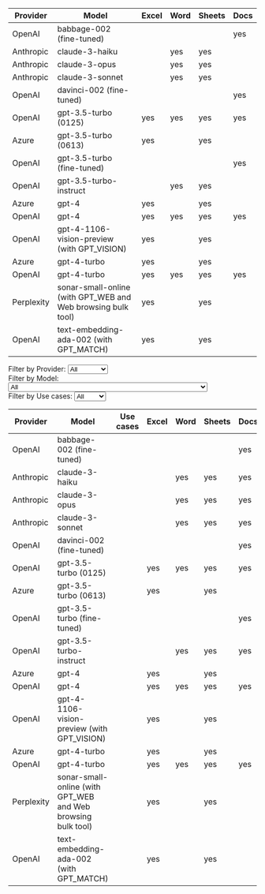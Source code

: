 | Provider  | Model                                                   | Excel | Word | Sheets | Docs |
|-----------|---------------------------------------------------------|-------|------|--------|------|
| OpenAI    | babbage-002 (fine-tuned)                                |       |      |        | yes  |
| Anthropic | claude-3-haiku                                          |       | yes  | yes    |      |
| Anthropic | claude-3-opus                                           |       | yes  | yes    |      |
| Anthropic | claude-3-sonnet                                         |       | yes  | yes    |      |
| OpenAI    | davinci-002 (fine-tuned)                                |       |      |        | yes  |
| OpenAI    | gpt-3.5-turbo (0125)                                    | yes   | yes  | yes    | yes  |
| Azure     | gpt-3.5-turbo (0613)                                    | yes   |      | yes    |      |
| OpenAI    | gpt-3.5-turbo (fine-tuned)                              |       |      |        | yes  |
| OpenAI    | gpt-3.5-turbo-instruct                                  |       | yes  | yes    |      |
| Azure     | gpt-4                                                   | yes   |      | yes    |      |
| OpenAI    | gpt-4                                                   | yes   | yes  | yes    | yes  |
| OpenAI    | gpt-4-1106-vision-preview (with GPT_VISION)             | yes   |      | yes    |      |
| Azure     | gpt-4-turbo                                             | yes   |      | yes    |      |
| OpenAI    | gpt-4-turbo                                             | yes   | yes  | yes    | yes  |
| Perplexity| sonar-small-online (with GPT_WEB and Web browsing bulk tool)| yes |   | yes    |      |
| OpenAI    | text-embedding-ada-002 (with GPT_MATCH)                 | yes   |      | yes    |      |



<div>
  <label for="provider-filter">Filter by Provider:</label>
  <select id="provider-filter" onchange="filterTable('provider-filter', 0)">
    <option value="">All</option>
    <option value="OpenAI">OpenAI</option>
    <option value="Anthropic">Anthropic</option>
    <option value="Azure">Azure</option>
    <option value="Perplexity">Perplexity</option>
  </select>
</div>
<div>
  <label for="model-filter">Filter by Model:</label>
  <select id="model-filter" onchange="filterTable('model-filter', 1)">
    <option value="">All</option>
    <option value="babbage-002 (fine-tuned)">babbage-002 (fine-tuned)</option>
    <option value="claude-3-haiku">claude-3-haiku</option>
    <option value="claude-3-opus">claude-3-opus</option>
    <option value="claude-3-sonnet">claude-3-sonnet</option>
    <option value="davinci-002 (fine-tuned)">davinci-002 (fine-tuned)</option>
    <option value="gpt-3.5-turbo (0125)">gpt-3.5-turbo (0125)</option>
    <option value="gpt-3.5-turbo (0613)">gpt-3.5-turbo (0613)</option>
    <option value="gpt-3.5-turbo (fine-tuned)">gpt-3.5-turbo (fine-tuned)</option>
    <option value="gpt-3.5-turbo-instruct">gpt-3.5-turbo-instruct</option>
    <option value="gpt-4">gpt-4</option>
    <option value="gpt-4-1106-vision-preview (with GPT_VISION)">gpt-4-1106-vision-preview (with GPT_VISION)</option>
    <option value="gpt-4-turbo">gpt-4-turbo</option>
    <option value="sonar-small-online (with GPT_WEB and Web browsing bulk tool)">sonar-small-online (with GPT_WEB and Web browsing bulk tool)</option>
    <option value="text-embedding-ada-002 (with GPT_MATCH)">text-embedding-ada-002 (with GPT_MATCH)</option>
  </select>
</div>
<div>
  <label for="usecases-filter">Filter by Use cases:</label>
  <select id="usecases-filter" onchange="filterTable('usecases-filter', 2)">
    <option value="">All</option>
    <option value="Excel">Excel</option>
    <option value="Word">Word</option>
    <option value="Sheets">Sheets</option>
    <option value="Docs">Docs</option>
  </select>
</div>

| Provider  | Model                                                   | Use cases  | Excel | Word | Sheets | Docs |
|-----------|---------------------------------------------------------|------------|-------|------|--------|------|
| OpenAI    | babbage-002 (fine-tuned)                                |            |       |      |        | yes  |
| Anthropic | claude-3-haiku                                          |            |       | yes  | yes    | yes  |
| Anthropic | claude-3-opus                                           |            |       | yes  | yes    | yes  |
| Anthropic | claude-3-sonnet                                         |            |       | yes  | yes    | yes  |
| OpenAI    | davinci-002 (fine-tuned)                                |            |       |      |        | yes  |
| OpenAI    | gpt-3.5-turbo (0125)                                    |            | yes   | yes  | yes    | yes  |
| Azure     | gpt-3.5-turbo (0613)                                    |            | yes   |      | yes    |      |
| OpenAI    | gpt-3.5-turbo (fine-tuned)                              |            |       |      |        | yes  |
| OpenAI    | gpt-3.5-turbo-instruct                                  |            |       | yes  | yes    | yes  |
| Azure     | gpt-4                                                   |            | yes   |      | yes    |      |
| OpenAI    | gpt-4                                                   |            | yes   | yes  | yes    | yes  |
| OpenAI    | gpt-4-1106-vision-preview (with GPT_VISION)             |            | yes   |      | yes    |      |
| Azure     | gpt-4-turbo                                             |            | yes   |      | yes    |      |
| OpenAI    | gpt-4-turbo                                             |            | yes   | yes  | yes    | yes  |
| Perplexity| sonar-small-online (with GPT_WEB and Web browsing bulk tool)|       | yes |      | yes    |      |
| OpenAI    | text-embedding-ada-002 (with GPT_MATCH)                 |            | yes   |      | yes    |      |

<script>
  function filterTable(selectId, columnIndex) {
    const selectElement = document.getElementById(selectId);
    const selectedValue = selectElement.value.toLowerCase();
    const table = document.querySelector('table');
    const rows = table.querySelectorAll('tr');

    rows.forEach(row => {
      const cells = row.querySelectorAll('td');
      if (cells.length > columnIndex && cells[columnIndex].textContent.toLowerCase().includes(selectedValue)) {
        row.style.display = '';
      } else {
        row.style.display = 'none';
      }
    });
  }
</script>
